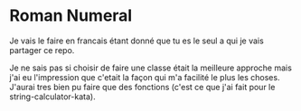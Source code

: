 <h1>Roman Numeral</h1>

Je vais le faire en francais étant donné que tu es le seul a qui je vais partager ce repo.

Je ne sais pas si choisir de faire une classe était la meilleure approche mais j'ai eu l'impression
que c'etait la façon qui m'a facilité le plus les choses.
J'aurai tres bien pu faire que des fonctions (c'est ce que j'ai fait pour le string-calculator-kata).
